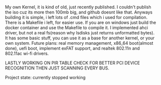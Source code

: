 My own Kernel, it is kind of old, just recently published. I couldn't publish the iso cuz its more then 100mb big, and github doesnt like that. Anyways building it is simple, i left lots of .cmd files which i used for compilation.
There is a Makefile i left, for easier use. If you are on windows just build the docker container and use the Makefile to compile it. I implemented ahci driver, but not a real fs(reason why lsdisks just returns unformatted bytes).
It has some basic stuff, you can use it as a base for another kernel, or your own system. Future plans: real memory management, x86_64 boot(almost done), uefi boot, implement exFAT support, and realtek 802.11n and 802.11ac wi-fi drivers.

LASTLY WORKING ON PIR TABLE CHECK FOR BETTER PCI DEVICE RECOGNITION THEN JUST SCANNING EVERY BUS.

Project state: currently stopped working
